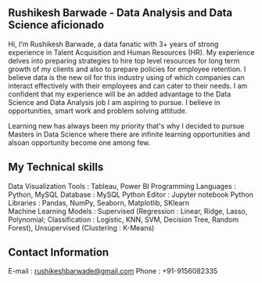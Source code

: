 ## Rushikesh Barwade - Data Analysis and Data Science aficionado

Hi, I’m Rushikesh Barwade, a data fanatic with 3+ years of strong experience in Talent Acquisition and Human Resources (HR). My experience delves into preparing strategies to hire top level resources for long term growth of my clients and also to prepare policies for employee retention. I believe data is the new oil for this industry using of which companies can interact effectively with their employees and can cater to their needs. I am confident that my experience will be an added advantage to the Data Science and Data Analysis job I am aspiring to pursue. I believe in opportunities, smart work and problem solving attitude.

Learning new has always been my priority that's why I decided to pursue Masters in Data Science where there are infinite learning opportunities and alsoan opportunity become one among few.

## My Technical skills
Data Visualization Tools : Tableau, Power BI
Programming Languages :    Python, MySQL
Database :                 MySQL
Python Editor :            Jupyter notebook
Python Libraries :         Pandas, NumPy, Seaborn, Matplotlib, SKlearn   
Machine Learning Models :  Supervised (Regression : Linear, Ridge, Lasso, Polynomial; Classification : Logistic, KNN, SVM, Decision Tree, Random Forest), Unsupervised (Clustering : K-Means)

## Contact Information
E-mail  : rushikeshbarwade@gmail.com
Phone :   +91-9156082335
